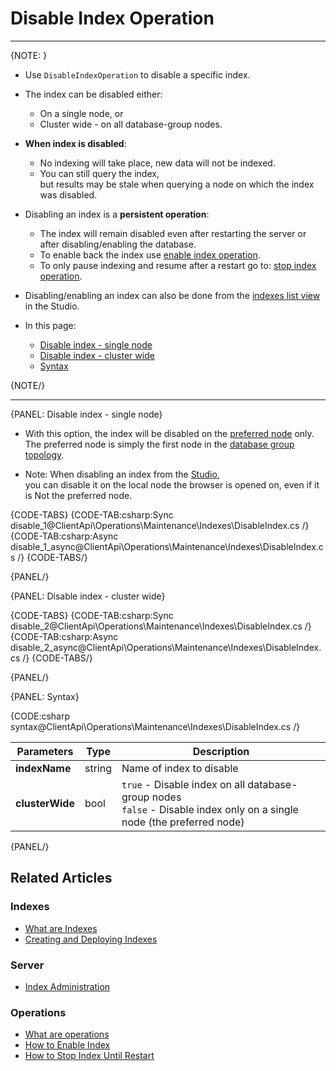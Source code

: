 # Disable Index Operation

 ---

{NOTE: }

* Use `DisableIndexOperation` to disable a specific index.  

* The index can be disabled either:  
  * On a single node, or  
  * Cluster wide - on all database-group nodes.  

* __When index is disabled__:  
  * No indexing will take place, new data will not be indexed.  
  * You can still query the index,  
    but results may be stale when querying a node on which the index was disabled.  

* Disabling an index is a __persistent operation__:
    * The index will remain disabled even after restarting the server or after disabling/enabling the database.
    * To enable back the index use [enable index operation](../../../../client-api/operations/maintenance/indexes/enable-index).
    * To only pause indexing and resume after a restart go to: [stop index operation](../../../../client-api/operations/maintenance/indexes/stop-index).

* Disabling/enabling an index can also be done from the [indexes list view](../../../../studio/database/indexes/indexes-list-view#indexes-list-view---actions) in the Studio. 

* In this page:
    * [Disable index - single node](../../../../client-api/operations/maintenance/indexes/disable-index#disable-index---single-node)
    * [Disable index - cluster wide](../../../../client-api/operations/maintenance/indexes/disable-index#disable-index---cluster-wide)
    * [Syntax](../../../../client-api/operations/maintenance/indexes/disable-index#syntax)

{NOTE/}

---

{PANEL: Disable index - single node}

* With this option, the index will be disabled on the [preferred node](../../../../client-api/configuration/load-balance-and-failover#preferred-node) only.  
  The preferred node is simply the first node in the [database group topology](../../../../studio/database/settings/manage-database-group).

* Note: When disabling an index from the [Studio](../../../../studio/database/indexes/indexes-list-view#indexes-list-view---actions),  
  you can disable it on the local node the browser is opened on, even if it is Not the preferred node.

{CODE-TABS}
{CODE-TAB:csharp:Sync disable_1@ClientApi\Operations\Maintenance\Indexes\DisableIndex.cs /}
{CODE-TAB:csharp:Async disable_1_async@ClientApi\Operations\Maintenance\Indexes\DisableIndex.cs /}
{CODE-TABS/}

{PANEL/}

{PANEL: Disable index - cluster wide}

{CODE-TABS}
{CODE-TAB:csharp:Sync disable_2@ClientApi\Operations\Maintenance\Indexes\DisableIndex.cs /}
{CODE-TAB:csharp:Async disable_2_async@ClientApi\Operations\Maintenance\Indexes\DisableIndex.cs /}
{CODE-TABS/}

{PANEL/}

{PANEL: Syntax}

{CODE:csharp syntax@ClientApi\Operations\Maintenance\Indexes\DisableIndex.cs /}

| Parameters | Type | Description |
| - | - | - |
| **indexName** | string | Name of index to disable |
| **clusterWide** | bool | `true` - Disable index on all database-group nodes<br>`false` - Disable index only on a single node (the preferred node) |

{PANEL/}

## Related Articles

### Indexes

- [What are Indexes](../../../../indexes/what-are-indexes)
- [Creating and Deploying Indexes](../../../../indexes/creating-and-deploying)

### Server

- [Index Administration](../../../../server/administration/index-administration)

### Operations

- [What are operations](../../../../client-api/operations/what-are-operations)
- [How to Enable Index](../../../../client-api/operations/maintenance/indexes/enable-index)
- [How to Stop Index Until Restart](../../../../client-api/operations/maintenance/indexes/stop-index)
